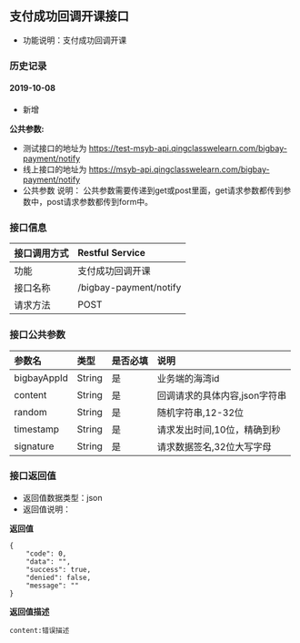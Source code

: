 ## 支付成功回调开课接口
+ 功能说明：支付成功回调开课

### 历史记录

#### 2019-10-08
- 新增

**公共参数:**
+ 测试接口的地址为 https://test-msyb-api.qingclasswelearn.com/bigbay-payment/notify
+ 线上接口的地址为 https://msyb-api.qingclasswelearn.com/bigbay-payment/notify
+ 公共参数 说明： 公共参数需要传递到get或post里面，get请求参数都传到参数中，post请求参数都传到form中。

### 接口信息
|接口调用方式 	|	Restful Service			|
|:--------------|:--------------------------|
|功能	     	| 支付成功回调开课		  	|
|接口名称		|/bigbay-payment/notify		|
|请求方法		|POST					    |

### 接口公共参数
|参数名		   		|类型	|是否必填	|说明			    						|
|:------------------|:------|:----------|:------------------------------------------|
|bigbayAppId	   	|String	|是		  	|业务端的海湾id								|
|content	   		|String	|是		  	|回调请求的具体内容,json字符串    				|
|random		   		|String	|是		  	|随机字符串,12-32位    						    |
|timestamp	   		|String	|是		  	|请求发出时间,10位，精确到秒			        |
|signature	   		|String	|是		  	|请求数据签名,32位大写字母    					|

### 接口返回值
+ 返回值数据类型：json
+ 返回值说明：

**返回值**  

```
{
    "code": 0,
    "data": "",
    "success": true,
    "denied": false,
    "message": ""
}
```

**返回值描述**  

```
content:错误描述
```